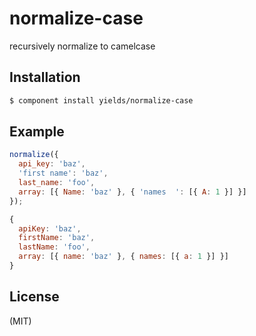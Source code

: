 
# normalize-case

  recursively normalize to camelcase

## Installation

```bash
$ component install yields/normalize-case
```

## Example

```js
normalize({
  api_key: 'baz',
  'first name': 'baz',
  last_name: 'foo',
  array: [{ Name: 'baz' }, { 'names  ': [{ A: 1 }] }]
});
```

```js
{
  apiKey: 'baz',
  firstName: 'baz',
  lastName: 'foo',
  array: [{ name: 'baz' }, { names: [{ a: 1 }] }]
}
```

## License

  (MIT)

